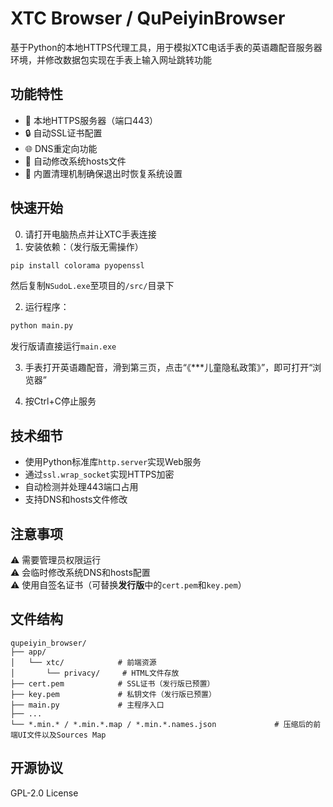 
# XTC Browser / QuPeiyinBrowser

基于Python的本地HTTPS代理工具，用于模拟XTC电话手表的英语趣配音服务器环境，并修改数据包实现在手表上输入网址跳转功能

## 功能特性
- 🚀 本地HTTPS服务器（端口443）
- 🔒 自动SSL证书配置
- 🌐 DNS重定向功能
- 📝 自动修改系统hosts文件
- 🔄 内置清理机制确保退出时恢复系统设置

## 快速开始
0. 请打开电脑热点并让XTC手表连接
1. 安装依赖：（发行版无需操作）
```bash
pip install colorama pyopenssl
```
然后复制`NSudoL.exe`至项目的`/src/`目录下

2. 运行程序：
```bash
python main.py
```
发行版请直接运行`main.exe`

3. 手表打开英语趣配音，滑到第三页，点击“《***儿童隐私政策》”，即可打开“浏览器”

4. 按Ctrl+C停止服务

## 技术细节
- 使用Python标准库`http.server`实现Web服务
- 通过`ssl.wrap_socket`实现HTTPS加密
- 自动检测并处理443端口占用
- 支持DNS和hosts文件修改

## 注意事项
⚠️ 需要管理员权限运行  
⚠️ 会临时修改系统DNS和hosts配置  
⚠️ 使用自签名证书（可替换**发行版**中的`cert.pem`和`key.pem`）

## 文件结构
```
qupeiyin_browser/
├── app/
│   └── xtc/            # 前端资源
│       └── privacy/     # HTML文件存放
├── cert.pem            # SSL证书（发行版已预置）
├── key.pem             # 私钥文件（发行版已预置）
├── main.py             # 主程序入口
├── ...
└── *.min.* / *.min.*.map / *.min.*.names.json             # 压缩后的前端UI文件以及Sources Map

```

## 开源协议
GPL-2.0 License
